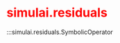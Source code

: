 <style>
red { color: red }
</style>

# <red>simulai.residuals</red>
:::simulai.residuals.SymbolicOperator

